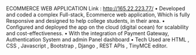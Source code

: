 ECOMMERCE WEB APPLICATION
Link : http://165.22.223.77/
• Developed and coded a complex Full-stack, Ecommerce web application,
Which is fully Responsive and designed to help college students, in their
area.
• Configured and deployed the app on the cloud (digital ocean) for scalability
and cost-effectiveness.
• With the integration of Payment Gateway, Authentication System and
admin Panel dashboard
• Tech Used are HTML , CSS , Javascript , Bootstrap , Django , REST APIs ,
TinyMCE editor.
